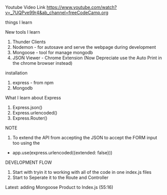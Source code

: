 Youtube Video Link
https://www.youtube.com/watch?v=_7UQPve99r4&ab_channel=freeCodeCamp.org

things I learn


New tools I learn
1. Thunder Clients
2. Nodemon - for autosave and serve the webpage during development
3. Mongoose - tool for manage mongodb
4. JSON Viewer - Chrome Extension (Now Depreciate use the Auto Print in the chrome browser instead)

installation
1. express - from npm
2. Mongodb

What I learn about Express
1. Express.json()
2. Express.urlencoded()
3. Express.Router()

NOTE

1. To extend the API from accepting the JSON to accept the FORM input too using the
* app.use(express.urlencoded({extended: false}))


DEVELOPMENT FLOW
1. Start with tryin it to working with all of the code in one index.js files
2. Start to Seperate it to the Route and Controller


Latest: 
adding Mongoose Product to Index.js (55:16)
